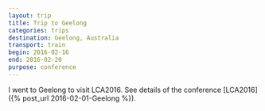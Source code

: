 ```yaml
---
layout: trip
title: Trip to Geelong
categories: trips
destination: Geelong, Australia
transport: train
begin: 2016-02-16
end: 2016-02-20
purpose: conference
---
```


I went to Geelong to visit LCA2016.
See details of the conference [LCA2016]({% post_url 2016-02-01-Geelong %}).
